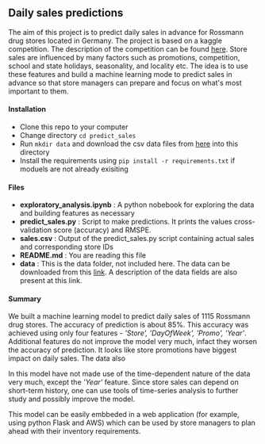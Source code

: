 ## Daily sales predictions

The aim of this project is to predict daily sales in advance for Rossmann drug stores located in Germany. The project is based on a kaggle competition. The description of the competition can be found [here](https://www.kaggle.com/c/rossmann-store-sales). Store sales are influenced by many factors such as promotions, competition, school and state holidays, seasonality, and locality etc. The idea is to use these features and build a machine learning mode to predict sales in advance so that store managers can prepare and focus on what's most important to them.

#### Installation
- Clone this repo to your computer
- Change directory `cd predict_sales`
- Run `mkdir data` and download the csv data files from [here](https://www.kaggle.com/c/rossmann-store-sales/data) into this directory
- Install the requirements using `pip install -r requirements.txt` if moduels are not already exisiting 

#### Files
- **exploratory_analysis.ipynb** : A python nobebook for exploring the data and building features as necessary
- **predict_sales.py** : Script to make predictions. It prints the values cross-validation score (accuracy) and RMSPE. 
- **sales.csv** : Output of the predict_sales.py script containing actual sales and corresponding store IDs
- **README.md** : You are reading this file
- **data** : This is the data folder, not included here. The data can be downloaded from this [link](https://www.kaggle.com/c/rossmann-store-sales/data). A description of the data fields are also present at this link.

#### Summary
We built a machine learning model to predict daily sales of 1115 Rossmann drug stores. The accuracy of prediction is about 85%. This accuracy was achieved using only four features - *'Store', 'DayOfWeek', 'Promo', 'Year'*. Additional features do not improve the model very much, infact they worsen the accuracy of prediction. It looks like store promotions have biggest impact on daily sales. The data also  

In this model have not made use of the time-dependent nature of the data very much, except the *'Year'* feature. Since store sales can depend on short-term history, one can use tools of time-series analysis to further study and possibly improve the model. 

This model can be easily embbeded in a web application (for example, using python Flask and AWS) which can be used by store managers to plan ahead with their inventory requirements.   
 
